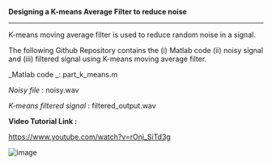 **Designing a K-means Average Filter to reduce noise**

----------------------------------------------------------

K-means moving average filter is used to reduce random noise in a signal. 

The following Github Repository contains the (i) Matlab code (ii) noisy signal and (iii) filtered signal using K-means moving average filter. 

_Matlab code _: part_k_means.m

_Noisy file_ : noisy.wav

_K-means filtered signal_ : filtered_output.wav

**Video Tutorial Link :**

https://www.youtube.com/watch?v=rOnj_SiTd3g

![image](https://github.com/Shadeeb-Hossain/Digital-Signal-Processing/assets/154857980/331bfc15-cb92-4b54-82f2-376dc31eaf00)


